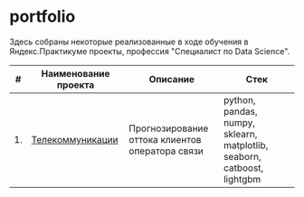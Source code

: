 # portfolio
Здесь собраны некоторые реализованные в ходе обучения в Яндекс.Практикуме проекты, профессия "Специалист по Data Science".

| #    | Наименование проекта                | Описание                                                     | Стек                                                         |
| ---- | ------------------------------------------------------------ | ------------------------------------------------------------ | ------------------------------------------------------------ |
| 1.   | [Телекоммуникации](ссылка_на_гитхабе) | Прогнозирование оттока клиентов <br/> оператора связи | python, pandas, numpy, sklearn, matplotlib, seaborn, catboost, lightgbm       |
